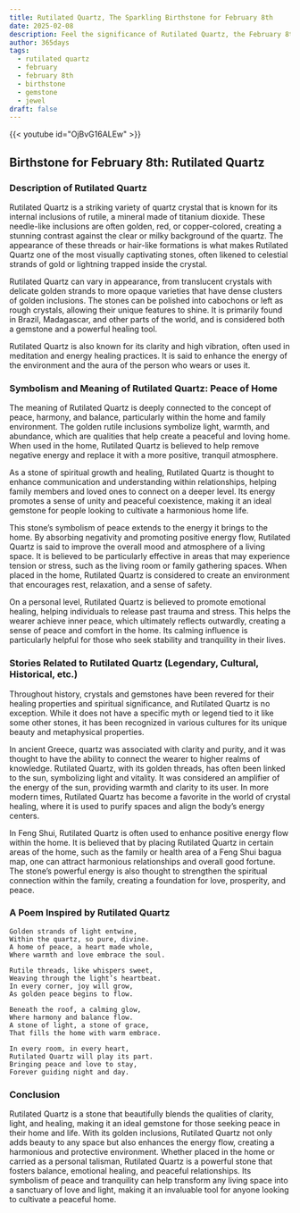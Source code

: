 ```yaml
---
title: Rutilated Quartz, The Sparkling Birthstone for February 8th
date: 2025-02-08
description: Feel the significance of Rutilated Quartz, the February 8th birthstone symbolizing Peace of home. Let its beauty and meaning brighten your day.
author: 365days
tags:
  - rutilated quartz
  - february
  - february 8th
  - birthstone
  - gemstone
  - jewel
draft: false
---
```


{{< youtube id="OjBvG16ALEw" >}}

## Birthstone for February 8th: Rutilated Quartz

### Description of Rutilated Quartz

Rutilated Quartz is a striking variety of quartz crystal that is known for its internal inclusions of rutile, a mineral made of titanium dioxide. These needle-like inclusions are often golden, red, or copper-colored, creating a stunning contrast against the clear or milky background of the quartz. The appearance of these threads or hair-like formations is what makes Rutilated Quartz one of the most visually captivating stones, often likened to celestial strands of gold or lightning trapped inside the crystal.

Rutilated Quartz can vary in appearance, from translucent crystals with delicate golden strands to more opaque varieties that have dense clusters of golden inclusions. The stones can be polished into cabochons or left as rough crystals, allowing their unique features to shine. It is primarily found in Brazil, Madagascar, and other parts of the world, and is considered both a gemstone and a powerful healing tool.

Rutilated Quartz is also known for its clarity and high vibration, often used in meditation and energy healing practices. It is said to enhance the energy of the environment and the aura of the person who wears or uses it.

### Symbolism and Meaning of Rutilated Quartz: Peace of Home

The meaning of Rutilated Quartz is deeply connected to the concept of peace, harmony, and balance, particularly within the home and family environment. The golden rutile inclusions symbolize light, warmth, and abundance, which are qualities that help create a peaceful and loving home. When used in the home, Rutilated Quartz is believed to help remove negative energy and replace it with a more positive, tranquil atmosphere.

As a stone of spiritual growth and healing, Rutilated Quartz is thought to enhance communication and understanding within relationships, helping family members and loved ones to connect on a deeper level. Its energy promotes a sense of unity and peaceful coexistence, making it an ideal gemstone for people looking to cultivate a harmonious home life.

This stone’s symbolism of peace extends to the energy it brings to the home. By absorbing negativity and promoting positive energy flow, Rutilated Quartz is said to improve the overall mood and atmosphere of a living space. It is believed to be particularly effective in areas that may experience tension or stress, such as the living room or family gathering spaces. When placed in the home, Rutilated Quartz is considered to create an environment that encourages rest, relaxation, and a sense of safety.

On a personal level, Rutilated Quartz is believed to promote emotional healing, helping individuals to release past trauma and stress. This helps the wearer achieve inner peace, which ultimately reflects outwardly, creating a sense of peace and comfort in the home. Its calming influence is particularly helpful for those who seek stability and tranquility in their lives.

### Stories Related to Rutilated Quartz (Legendary, Cultural, Historical, etc.)

Throughout history, crystals and gemstones have been revered for their healing properties and spiritual significance, and Rutilated Quartz is no exception. While it does not have a specific myth or legend tied to it like some other stones, it has been recognized in various cultures for its unique beauty and metaphysical properties.

In ancient Greece, quartz was associated with clarity and purity, and it was thought to have the ability to connect the wearer to higher realms of knowledge. Rutilated Quartz, with its golden threads, has often been linked to the sun, symbolizing light and vitality. It was considered an amplifier of the energy of the sun, providing warmth and clarity to its user. In more modern times, Rutilated Quartz has become a favorite in the world of crystal healing, where it is used to purify spaces and align the body’s energy centers.

In Feng Shui, Rutilated Quartz is often used to enhance positive energy flow within the home. It is believed that by placing Rutilated Quartz in certain areas of the home, such as the family or health area of a Feng Shui bagua map, one can attract harmonious relationships and overall good fortune. The stone’s powerful energy is also thought to strengthen the spiritual connection within the family, creating a foundation for love, prosperity, and peace.

### A Poem Inspired by Rutilated Quartz

```
Golden strands of light entwine,  
Within the quartz, so pure, divine.  
A home of peace, a heart made whole,  
Where warmth and love embrace the soul.  

Rutile threads, like whispers sweet,  
Weaving through the light’s heartbeat.  
In every corner, joy will grow,  
As golden peace begins to flow.  

Beneath the roof, a calming glow,  
Where harmony and balance flow.  
A stone of light, a stone of grace,  
That fills the home with warm embrace.  

In every room, in every heart,  
Rutilated Quartz will play its part.  
Bringing peace and love to stay,  
Forever guiding night and day.  
```

### Conclusion

Rutilated Quartz is a stone that beautifully blends the qualities of clarity, light, and healing, making it an ideal gemstone for those seeking peace in their home and life. With its golden inclusions, Rutilated Quartz not only adds beauty to any space but also enhances the energy flow, creating a harmonious and protective environment. Whether placed in the home or carried as a personal talisman, Rutilated Quartz is a powerful stone that fosters balance, emotional healing, and peaceful relationships. Its symbolism of peace and tranquility can help transform any living space into a sanctuary of love and light, making it an invaluable tool for anyone looking to cultivate a peaceful home.